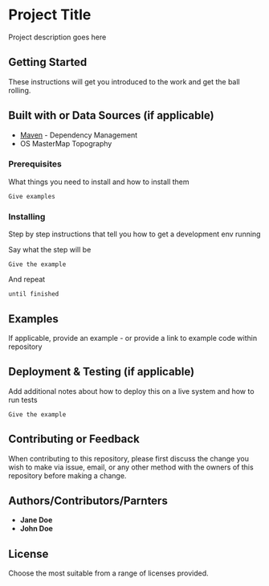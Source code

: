 # Project Title

Project description goes here

## Getting Started

These instructions will get you introduced to the work and get the ball rolling.  

## Built with or Data Sources (if applicable)

* [Maven](https://maven.apache.org/) - Dependency Management
* OS MasterMap Topography 

### Prerequisites

What things you need to install and how to install them

```
Give examples
```

### Installing

Step by step instructions that tell you how to get a development env running

Say what the step will be

```
Give the example
```

And repeat

```
until finished
```


## Examples

If applicable, provide an example - or provide a link to example code within repository


## Deployment & Testing (if applicable)

Add additional notes about how to deploy this on a live system and how to run tests

```
Give the example
```


## Contributing or Feedback

When contributing to this repository, please first discuss the change you wish to make via issue, email, or any other method with the owners of this repository before making a change.


## Authors/Contributors/Parnters

* **Jane Doe** 
* **John Doe**


## License

Choose the most suitable from a range of licenses provided. 


